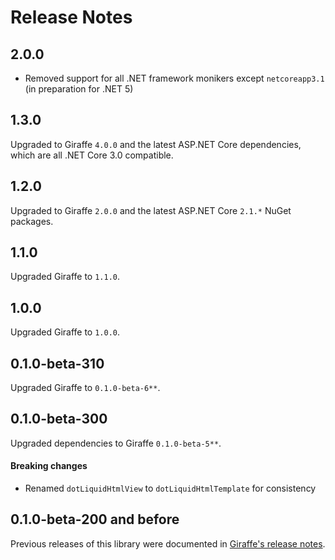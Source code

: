 Release Notes
=============

## 2.0.0

- Removed support for all .NET framework monikers except `netcoreapp3.1` (in preparation for .NET 5)

## 1.3.0

Upgraded to Giraffe `4.0.0` and the latest ASP.NET Core dependencies, which are all .NET Core 3.0 compatible.

## 1.2.0

Upgraded to Giraffe `2.0.0` and the latest ASP.NET Core `2.1.*` NuGet packages.

## 1.1.0

Upgraded Giraffe to `1.1.0`.

## 1.0.0

Upgraded Giraffe to `1.0.0`.

## 0.1.0-beta-310

Upgraded Giraffe to `0.1.0-beta-6**`.

## 0.1.0-beta-300

Upgraded dependencies to Giraffe `0.1.0-beta-5**`.

#### Breaking changes

- Renamed `dotLiquidHtmlView` to `dotLiquidHtmlTemplate` for consistency

## 0.1.0-beta-200 and before

Previous releases of this library were documented in [Giraffe's release notes](https://github.com/giraffe-fsharp/Giraffe/blob/master/RELEASE_NOTES.md).